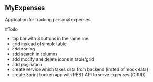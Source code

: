 ## MyExpenses

Application for tracking personal expenses



#Todo
- top bar with 3 buttons in the same line
- grid instead of simple table
 - add sorting
 - add search in columns
 - add modify and delete icons in table/grid
 - add pagination
- create service which takes data from backend (insted of mock data)
- create Sprint backen app with REST API to serve expenses (CRUD)


